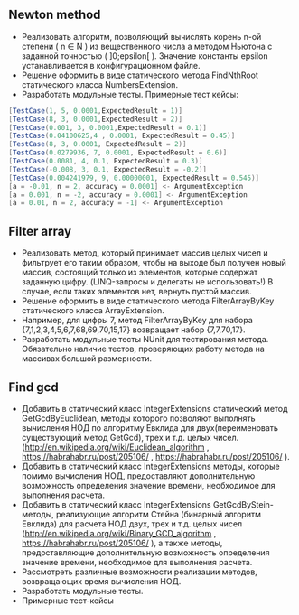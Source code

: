 ## Newton method  

+ Реализовать алгоритм, позволяющий вычислять корень n-ой степени ( n ∈ N ) из вещественного числа а методом Ньютона с заданной точностью ( ]0;epsilon[ ). Значение константы epsilon устанавливается в конфигурационном файле. 
+ Решение оформить в виде статического метода FindNthRoot статического класса NumbersExtension.
+ Разработать модульные тесты. Примерные тест кейсы:
```C#
[TestCase(1, 5, 0.0001,ExpectedResult = 1)]
[TestCase(8, 3, 0.0001,ExpectedResult = 2)]
[TestCase(0.001, 3, 0.0001,ExpectedResult = 0.1)]
[TestCase(0.04100625,4 , 0.0001, ExpectedResult = 0.45)]
[TestCase(8, 3, 0.0001, ExpectedResult = 2)]
[TestCase(0.0279936, 7, 0.0001, ExpectedResult = 0.6)]
[TestCase(0.0081, 4, 0.1, ExpectedResult = 0.3)]
[TestCase(-0.008, 3, 0.1, ExpectedResult = -0.2)]
[TestCase(0.004241979, 9, 0.00000001, ExpectedResult = 0.545)]
[a = -0.01, n = 2, accuracy = 0.0001] <- ArgumentException
[a = 0.001, n = -2, accuracy = 0.0001] <- ArgumentException
[a = 0.01, n = 2, accuracy = -1] <- ArgumentException
```
## Filter array

+ Реализовать метод, который принимает массив целых чисел и фильтрует его таким образом, чтобы на выходе был получен новый массив, состоящий только из элементов, которые содержат заданную цифру. (LINQ-запросы и делегаты не использовать!) В случае, если таких элементов нет, вернуть пустой массив.
+ Решение оформить в виде статического метода FilterArrayByKey статического класса ArrayExtension.
+ Например, для цифры 7, метод FilterArrayByKey для набора {7,1,2,3,4,5,6,7,68,69,70,15,17} возвращает набор {7,7,70,17}.
+ Разработать модульные тесты NUnit  для тестирования метода. Обязательно наличие тестов, проверяющих работу метода на массивах большой размерности.

## Find gcd

+ Добавить в статический класс IntegerExtensions статический метод GetGcdByEuclidean, методы которого позволяют выполнять вычисления НОД по алгоритму Евклида для двух(переименовать существующий метод GetGcd), трех и т.д. целых чисел.(http://en.wikipedia.org/wiki/Euclidean_algorithm  , https://habrahabr.ru/post/205106/ , https://habrahabr.ru/post/205106/ ). 
+ Добавить в статический класс IntegerExtensions  методы, которые помимо вычисления НОД, предоставляют дополнительную возможность определения значение времени, необходимое для выполнения расчета.
+ Добавить в статический класс IntegerExtensions  GetGcdByStein-методы, реализующие алгоритм Стейна (бинарный алгоритм Евклида) для расчета НОД двух, трех и т.д. целых чисел (http://en.wikipedia.org/wiki/Binary_GCD_algorithm , https://habrahabr.ru/post/205106/ ), а также методы, предоставляющие дополнительную возможность определения значение времени, необходимое для выполнения расчета.
+ Рассмотреть различные возможности реализации методов, возвращающих время вычисления НОД.
+ Разработать модульные тесты.
+ Примерные тест-кейсы 


